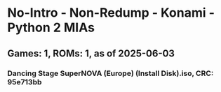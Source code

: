 # No-Intro - Non-Redump - Konami - Python 2 MIAs
## Games: 1, ROMs: 1, as of 2025-06-03

### Dancing Stage SuperNOVA (Europe) (Install Disk).iso, CRC: 95e713bb
